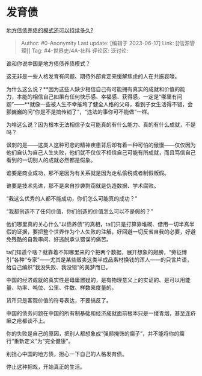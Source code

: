 # 发育债
[地方债债养债的模式还可以持续多久?](https://www.zhihu.com/question/584240804/answer/3077354062)

> Author: #0-Anonymity
> Last update: [编辑于 2023-06-17]
> Link: [[信源管理]]
> Tag: #4-世界史/4A-社科
> 评论区:
> 泛讨论:

谁和你说中国是地方债债养债模式？

这无非是一些人格发育有问题、期待外部肯定来缓解焦虑的人在共振哀嚎。

为什么这么说？**因为这些人缺少相信自己有可能拥有真实的成就和价值的能力，本能的相信自己如果有任何快乐感、幸福感、获得感，一定是“哪里有问题”——**就像一些被人生不幸摧垮了健全人格的父母，看到子女生活得不错，会颤巍巍的问“你是不是搞传销了”，“违法的事你可不能做”一样。

为啥这么说？因为根本无法相信子女可能真的有什么能力、真的有什么成就，不是吗？

讽刺的是——这类人这种可悲的精神疾患背后却有着一种可怕的傲慢——仅仅因为他们自认为自己人生失败，他们就不仅仅不相信自己可能有所成就，而且笃信自己看到的一切别人的成就必然都是假象。

谁要是商业成功，那不是因为有关系就是因为走私偷税或者制假贩假。

谁要是技术先进，那不是来自抄袭剽窃就是伪造数据、学术腐败。

“我这么优秀的人都不能成功，你们怎么可能真的成功？”

“我都创造不了任何价值，你们创造的价值怎么可以不是假的？”

他们哪里真的关心什么“以债养债”的真相，ta们只是打算靠堆砌、借用一切半真半假的证据，要把整个世界作为个人失败的注解，好回避一切反省自我的必要，好避免残酷的自我审问、好逃脱承认错误的痛苦。

ta们知道个啥？就靠着不知哪里来的个把两个数据，展开想象的翅膀，“旁征博引”各种“专家”——尤其是某些贩卖这类半成品素材换钱的浑人——的只言片语，给自己编织“我没失败、我没错”的美梦而已。

中国的经济成就的真实性是毋庸置疑的，是有物理意义上的实证的、是可以用能量、功率、吨位、公里、件数、样数来度量的。

货币只是客观价值的符号表达，不要搞反了。

中国的债务问题在中国的所有制基础和经济成就面前根本只是一缕青烟，甚至连疥癞之疮都谈不上。

你的失败是自己的原因，把别人都想象成“强颜掩饰的瘸子”，并不能将你的瘸行“重新定义”为“完全健康”。

别担心中国的地方债，担心一下自己的人格发育债。

停止这种把戏，开始真正的生活。
